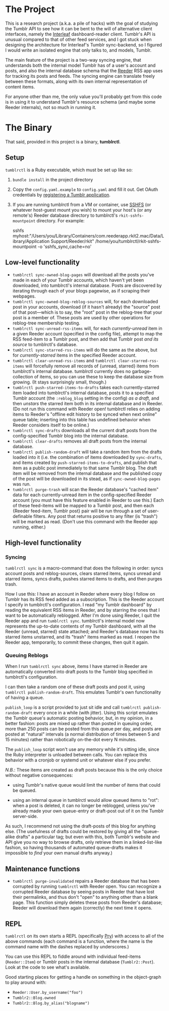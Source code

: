 # The Project

This is a research project (a.k.a. a pile of hacks) with the goal of studying the Tumblr API to see how it can be bent to the will of alternative client interfaces, namely the [Interleaf](https://github.com/tsutsu/interleaf-client) dashboard-reader client. Tumblr's API is unusual compared to that of other feed services, and I got stuck when designing the architecture for Interleaf's Tumblr sync-backend, so I figured I would write an isolated engine that only talks to, and models, Tumblr.

The main feature of the project is a two-way syncing engine, that understands both the internal model Tumblr has of a user's account and posts, and also the internal database schema that the [Reeder](http://reederapp.com) RSS app uses for tracking its posts and feeds. The syncing engine can translate freely between these formats, along with its own internal representation of content items.

For anyone other than me, the only value you'll probably get from this code is in using it to understand Tumblr's resource schema (and maybe some Reeder internals), not so much in running it.

# The Binary

That said, provided in this project is a binary, **tumblrctl**.

## Setup

`tumblrctl` is a Ruby executable, which must be set up like so:

1. `bundle install` in the project directory

2. Copy the `config.yaml.example` to `config.yaml` and fill it out. Get OAuth credentials by [registering a Tumblr application](https://www.tumblr.com/oauth/apps).

3. If you are running tumblrctl from a VM or container, use [SSHFS](https://github.com/libfuse/sshfs) (or whatever host-guest mount you wish) to mount your host's (or any remote's) Reeder database directory to tumblrctl's `rkit-sshfs-mountpoint` directory. For example:

   sshfs myhost:"/Users/you/Library/Containers/com.reederapp.rkit2.mac/Data/Library/Application Support/Reeder/rkit" /home/you/tumblrctl/rkit-sshfs-mountpoint -o 'sshfs_sync,cache=no'

## Low-level functionality

* `tumblrctl sync-owned-blog-pages` will download all the posts you've made in each of your Tumblr accounts, which haven't yet been downloaded, into tumblrctl's internal database. Posts are discovered by iterating through each of your blogs pagewise, as if scraping their webpages.
* `tumblrctl sync-owned-blog-reblog-sources` will, for each downloaded post in your accounts, download (if it hasn't already) the "source" post of that post—which is to say, the "root" post in the reblog-tree that your post is a member of. These posts are used by other operations for reblog-tree membership testing.
* `tumblrctl sync-unread-rss-items` will, for each *currently-unread* item in a given Reeder account (specified in the config file), attempt to map the RSS feed-item to a Tumblr post, and then add that Tumblr post *and its source* to tumblrctl's database.
* `tumblrctl sync-starred-rss-items` will do the same as the above, but for *currently-starred* items in the specified Reeder account.
* `tumblrctl clear-unread-rss-items` and `tumblrctl clear-starred-rss-items` will forcefully remove all records of {unread, starred} items from tumblrctl's internal database. tumblrctl currently does no garbage-collection of items, so you can use these to keep the database size from growing. (It stays surprisingly small, though.)
* `tumblrctl push-starred-items-to-drafts` takes each currently-starred item loaded into tumblrctl's internal database, posts it to a specified Tumblr account (the `:reblog_blog` setting in the config) *as a draft*, and then *unstars* the starred item both in its internal database and in Reeder. (Do not run this command with Reeder open! tumblrctl relies on adding items to Reeder's "offline edit history to be synced when next online" queue table; inserting into this table has undefined behavior when Reeder considers itself to be online.)
* `tumblrctl sync-drafts` downloads all the current draft posts from the config-specified Tumblr blog into the internal database.
* `tumblrctl clear-drafts` removes all draft posts from the internal database.
* `tumblrctl publish-random-draft` will take a random item from the drafts loaded into it (i.e. the combination of items downloaded by `sync-drafts`, and items created by `push-starred-items-to-drafts`, and publish that item as a public post immediately to that same Tumblr blog. The draft item will be removed from the internal database and the published copy of the post will be downloaded in its stead, as if `sync-owned-blog-pages` was run.
* `tumblrctl purge-trash` will scan the Reeder database's "cached item" data for each currently-unread item in the config-specified Reeder account (you must have this feature enabled in Reeder to use this.) Each of these feed-items will be mapped to a Tumblr post, and then each {Reeder feed-item, Tumblr post} pair will be run through a set of user-definable filters. Any post that returns positive to any filter (is "trash") will be marked as read. (Don't use this command with the Reeder app running, either.)

## High-level functionality

### Syncing

`tumblrctl sync` is a macro-command that does the following in order: syncs account posts and reblog-sources, clears starred items, syncs unread and starred items, syncs drafts, pushes starred items to drafts, and then purges trash.

How I use this: I have an account in Reeder where every blog I follow on Tumblr has its RSS feed added as a subscription. This is the Reeder account I specify in tumblrctl's configuration. I read "my Tumblr dashboard" by reading the equivalent RSS items in Reeder, and by starring the ones that I want to be automatically reblogged. After I'm done using Reeder, I quit the Reeder app and run `tumblrctl sync`. tumblrctl's internal model now represents the up-to-date contents of my Tumblr dashboard, with all the Reeder {unread, starred} state attached; and Reeder's database now has its starred items unstarred, and its "trash" items marked as read. I reopen the Reeder app, temporarily, to commit these changes, then quit it again.

### Queuing Reblogs

When I run `tumblrctl sync` above, items I have starred in Reeder are automatically converted into draft posts to the Tumblr blog specified in tumblrctl's configuration.

I can then take a random one of these draft posts and post it, using `tumblrctl publish-random-draft`. This emulates Tumblr's own functionality of having a queue.

`publish_loop` is a script provided to just sit idle and call `tumblrctl publish-random-draft` every once in a while (with jitter). Using this script emulates the Tumblr queue's automatic posting behavior, but, in my opinion, in a better fashion: posts are mixed up rather than posted in queuing order, more than 250 posts can be posted from this queue per day, and posts are posted at "natural" intervals (a normal distribution of times between 5 and 15 minutes) rather than robotically on-the-dot every N minutes.

The `publish_loop` script won't use any memory while it's sitting idle, since the Ruby interpreter is unloaded between calls. You can replace this behavior with a cronjob or systemd unit or whatever else if you prefer.

*N.B.*: These items are created as draft posts because this is the only choice without negative consequences:

* using Tumblr's native queue would limit the number of items that could be queued.

* using an internal queue in tumblrctl would allow queued items to "rot": when a post is deleted, it can no longer be reblogged, unless you've already made your own queue-entry or draft-post out of it on the Tumblr server-side.

As such, I recommend not using the draft-posts of this blog for anything else. (The usefulness of drafts could be restored by giving all the "queue-alike drafts" a particular tag; but even with this, both Tumblr's website and API give you no way to browse drafts, only retrieve them in a linked-list-like fashion, so having thousands of automated queue-drafts makes it impossible to *find* your own manual drafts anyway.)

## Maintenance functions

* `tumblrctl purge-invalidated` repairs a Reeder database that has been corrupted by running `tumblrctl` with Reeder open. You can recognize a corrupted Reeder database by seeing posts in Reeder that have lost their permalinks, and thus don't "open" to anything other than a blank page. This function simply deletes these posts from Reeder's database; Reeder will download them again (correctly) the next time it opens.

## REPL

`tumblrctl` on its own starts a REPL (specifically [Pry](http://pryrepl.org)) with access to all of the above commands (each command is a function, where the name is the command name with the dashes replaced by underscores.)

You can use this REPL to fiddle around with individual feed-items (`Reeder::Item`) or Tumblr posts in the internal database (`Tumblr2::Post`). Look at the code to see what's available.

Good starting places for getting a handle on something in the object-graph to play around with:

* `Reeder::User.by_username("foo")`
* `Tumblr2::Blog.owned`
* `Tumblr2::Blog.by_alias("blogname")`

# 
